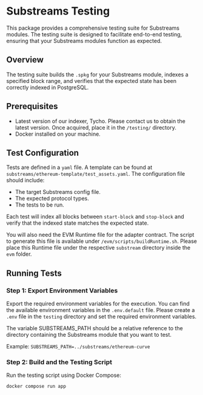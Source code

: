 # Substreams Testing

This package provides a comprehensive testing suite for Substreams modules. The testing suite is designed to facilitate end-to-end testing, ensuring that your Substreams modules function as expected.

## Overview

The testing suite builds the `.spkg` for your Substreams module, indexes a specified block range, and verifies that the expected state has been correctly indexed in PostgreSQL.

## Prerequisites

- Latest version of our indexer, Tycho. Please contact us to obtain the latest version. Once acquired, place it in the `/testing/` directory.
- Docker installed on your machine.

## Test Configuration

Tests are defined in a `yaml` file. A template can be found at `substreams/ethereum-template/test_assets.yaml`. The configuration file should include:

- The target Substreams config file.
- The expected protocol types.
- The tests to be run.

Each test will index all blocks between `start-block` and `stop-block` and verify that the indexed state matches the expected state.

You will also need the EVM Runtime file for the adapter contract. 
The script to generate this file is available under `/evm/scripts/buildRuntime.sh`.
Please place this Runtime file under the respective `substream` directory inside the `evm` folder.

## Running Tests

### Step 1: Export Environment Variables

Export the required environment variables for the execution. You can find the available environment variables in the `.env.default` file.
Please create a `.env` file in the `testing` directory and set the required environment variables.

The variable SUBSTREAMS_PATH should be a relative reference to the directory containing the Substreams module that you want to test.

Example: `SUBSTREAMS_PATH=../substreams/ethereum-curve`

### Step 2: Build and the Testing Script

Run the testing script using Docker Compose:
```bash
docker compose run app
```